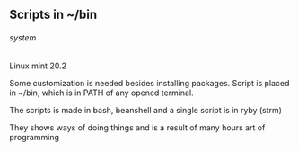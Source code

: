 ## Scripts in ~/bin

###### system
Linux mint 20.2

Some customization is needed besides installing packages. Script is placed in ~/bin, which is in PATH
of any opened terminal. 

The scripts is made in bash, beanshell and  a single script is in ryby (strm)

They shows ways of doing things and is a result of many hours art of programming



